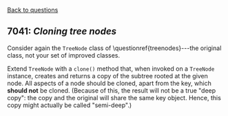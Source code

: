 [Back to questions](../README.md)

## 7041: *Cloning tree nodes*

Consider again the `TreeNode` class of \questionref{treenodes}---the original class, not your set of improved classes.

Extend `TreeNode` with a `clone()` method that, when invoked on a `TreeNode`
instance, creates and returns a copy of the
subtree rooted at the given node.  All aspects of a node should be cloned, apart from the key, which **should not** be
cloned.  (Because of this, the result will not be a true "deep copy": the copy and the original will share the same key object.
Hence, this copy might actually be called "semi-deep".)
